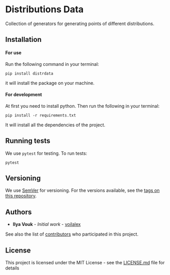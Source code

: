 # Distributions Data

Collection of generators for generating points of different distributions.

## Installation

#### For use

Run the following command in your terminal:

```
pip install distrdata
```

it will install the package on your machine.

#### For development

At first you need to install python.
Then run the following in your terminal:

```
pip install -r requirements.txt
```

It will install all the dependencies of the project.

## Running tests

We use `pytest` for testing. To run tests:

```
pytest
```

## Versioning

We use [SemVer](http://semver.org/) for versioning. For the versions available, see the [tags on this repository](https://github.com/your/project/tags).

## Authors

- **Ilya Vouk** - _Initial work_ - [voilalex](https://github.com/VoIlAlex)

See also the list of [contributors](https://github.com/VoIlAlex/distrdata/contributors) who participated in this project.

## License

This project is licensed under the MIT License - see the [LICENSE.md](LICENSE.md) file for details
